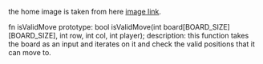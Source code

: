 the home image is taken from here [image link](https://www.bing.com/images/search?view=detailV2&insightstoken=bcid_qP10YwTf4roGAg*ccid_%2FXRjBN%2Fi&form=SBIWEB&iss=VSI&sbisrc=ImgPicker&idpbck=1&sbifsz=571+x+522+%c2%b7+28.32+kB+%c2%b7+png&sbifnm=Capture1.PNG&thw=571&thh=522&ptime=64&dlen=38664&expw=1024&exph=1024&selectedindex=3&id=67BBDB3D0F071726FE9B92E37B5E1CCABE513214&vt=2&sim=11&ccid=hHWohJO3&simid=608049391320048557&ck=399BD7B5C5FF15F4CB82A13C0CC55282&thid=OIP.hHWohJO3RSgcKBBYSGOtLwHaHa&mediaurl=https%3A%2F%2Fis3-ssl.mzstatic.com%2Fimage%2Fthumb%2FPurple124%2Fv4%2F9f%2F51%2Fc1%2F9f51c188-4cd3-1141-da66-3f43af9c3405%2FAppIcon_free-0-0-1x_U007emarketing-0-0-0-6-0-0-sRGB-0-0-0-GLES2_U002c0-512MB-85-220-0-0.png%2F1024x1024bb.png&cdnurl=https%3A%2F%2Fth.bing.com%2Fth%2Fid%2FR.8475a88493b745281c2810584863ad2f%3Frik%3DFDJRvsocXnvjkg%26pid%3DImgRaw%26r%3D0&pivotparams=insightsToken%3Dccid_SbvJuWFH*cp_496EE8DA4057B01C775FBF9F1ADDE0DA*mid_CB036869069EF5AADF2722D166E6A3FBDCD40D70*simid_607993526705548443*thid_OIP.SbvJuWFHT3xo8lM8HPhLjQAAAA).

fn isValidMove 
                     prototype: bool isValidMove(int board[BOARD_SIZE][BOARD_SIZE], int row, int col, int player);
                     description: this function takes the board as an input and iterates on it and check the valid positions that it can move to.
